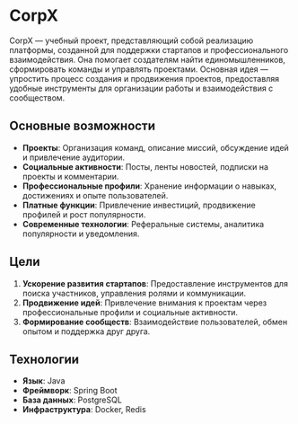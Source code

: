 # CorpX

CorpX — учебный проект, представляющий собой реализацию платформы, созданной для поддержки стартапов и профессионального взаимодействия. Она помогает создателям найти единомышленников, сформировать команды и управлять проектами. Основная идея — упростить процесс создания и продвижения проектов, предоставляя удобные инструменты для организации работы и взаимодействия с сообществом.

## Основные возможности
- **Проекты**: Организация команд, описание миссий, обсуждение идей и привлечение аудитории.
- **Социальные активности**: Посты, ленты новостей, подписки на проекты и комментарии.
- **Профессиональные профили**: Хранение информации о навыках, достижениях и опыте пользователей.
- **Платные функции**: Привлечение инвестиций, продвижение профилей и рост популярности.
- **Современные технологии**: Реферальные системы, аналитика популярности и уведомления.

## Цели
1. **Ускорение развития стартапов**: Предоставление инструментов для поиска участников, управления ролями и коммуникации.
2. **Продвижение идей**: Привлечение внимания к проектам через профессиональные профили и социальные активности.
3. **Формирование сообществ**: Взаимодействие пользователей, обмен опытом и поддержка друг друга.

## Технологии
- **Язык**: Java
- **Фреймворк**: Spring Boot
- **База данных**: PostgreSQL
- **Инфраструктура**: Docker, Redis
